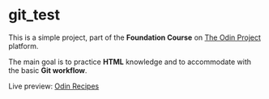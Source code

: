 
# git_test

This is a simple project, part of the **Foundation Course** on [The Odin Project](https://www.theodinproject.com/) platform.

The main goal is to practice **HTML** knowledge and to accommodate with the basic **Git workflow**.

Live preview: [Odin Recipes](https://mircea-bolea.github.io/odin-recipes)
